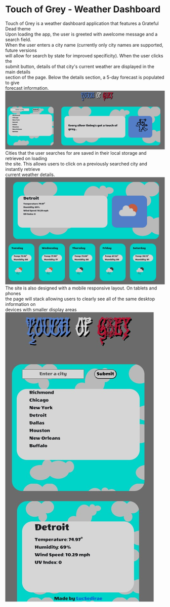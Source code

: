 # Touch of Grey - Weather Dashboard
Touch of Grey is a weather dashboard application that features a Grateful Dead theme<br>
Upon loading the app, the user is greeted with awelcome message and a search field.<br>
When the user enters a city name (currently only city names are supported, future versions<br>
will allow for search by state for improved specificity). When the user clicks the<br>
submit button, details of that city's current weather are displayed in the main details<br>
section of the page. Below the details section, a 5-day forecast is populated to give<br>
forecast information.<br> 
![weather details screenshot](./assets/images/details-screenshot.jpg)
<br>
Cities that the user searches for are saved in their local storage and retrieved on loading<br>
the site. This allows users to click on a previously searched city and instantly retrieve<br>
current weather details.<br>
![weather forecast screenshot](./assets/images/onload-screenshot.jpg)
<br>
The site is also designed with a mobile responsive layout. On tablets and phones<br>
the page will stack allowing users to clearly see all of the same desktop information on<br>
devices with smaller display areas<br>
![weather details screenshot](./assets/images/mobile.jpg)
